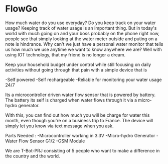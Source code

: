 # FlowGo

How much water do you use everyday? Do you keep track on your water usage?
Keeping track of water usage is an important thing. But in today's world with much going on and your boss probably on the phone right now, people see that simply looking at the water meter outside and puting on a note is hindrance. Why can't we just have a personal water monitor that tells us how much we use anytime we want to know anywhere we are? Well with using IOT technology, that my friend is no longer a dream.

Keep your household budget under control while still focusing on daily activities without going through that pain with a simple device that is 

-Self powered
-Self rechargeable
-Reliable for monitoring your water usage 24/7


Its a microcontroller driven water flow sensor that is powered by battery. The battery its self is charged when water flows through it via a micro-hydro generator.

With this, you can find out how much you will be charge for water this month, even though you're on a business trip to France. The device will simply let you know via text message when you ask. 


Parts Needed :
-Microcontroller working in 3.3V 
-Micro-hydro Generator
-Water Flow Sensor G1/2
-GSM Module

We are T-Bot-PRJ consisting of 5 people who want to make a difference in the country and the world.
